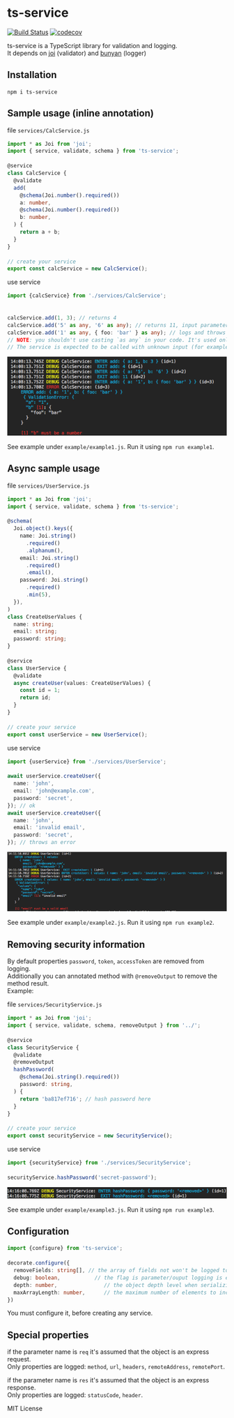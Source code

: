 # ts-service
[![Build Status](https://travis-ci.org/start-plus/ts-service.svg?branch=master)](https://travis-ci.org/start-plus/ts-service)
[![codecov](https://codecov.io/gh/start-plus/ts-service/branch/master/graph/badge.svg)](https://codecov.io/gh/start-plus/ts-service)

ts-service is a TypeScript library for validation and logging.  
It depends on [joi](https://github.com/hapijs/joi) (validator) and [bunyan](https://github.com/trentm/node-bunyan) (logger)

## Installation

```
npm i ts-service
```


## Sample usage (inline annotation)
file `services/CalcService.js`
```ts
import * as Joi from 'joi';
import { service, validate, schema } from 'ts-service';

@service
class CalcService {
  @validate
  add(
    @schema(Joi.number().required())
    a: number,
    @schema(Joi.number().required())
    b: number,
  ) {
    return a + b;
  }
}

// create your service
export const calcService = new CalcService();

```

use service
```ts
import {calcService} from './services/CalcService';


calcService.add(1, 3); // returns 4
calcService.add('5' as any, '6' as any); // returns 11, input parameters are converted to number types
calcService.add('1' as any, { foo: 'bar' } as any); // logs and throws an error
// NOTE: you shouldn't use casting `as any` in your code. It's used only for a demonstration purpose.
// The service is expected to be called with unknown input (for example: req.body).
```

![Alt text](./.github/example1.png)

See example under `example/example1.js`. Run it using `npm run example1`.


## Async sample usage
file `services/UserService.js`
```ts
import * as Joi from 'joi';
import { service, validate, schema } from 'ts-service';

@schema(
  Joi.object().keys({
    name: Joi.string()
      .required()
      .alphanum(),
    email: Joi.string()
      .required()
      .email(),
    password: Joi.string()
      .required()
      .min(5),
  }),
)
class CreateUserValues {
  name: string;
  email: string;
  password: string;
}

@service
class UserService {
  @validate
  async createUser(values: CreateUserValues) {
    const id = 1;
    return id;
  }
}

// create your service
export const userService = new UserService();

```

use service
```ts
import {userService} from './services/UserService';

await userService.createUser({
  name: 'john',
  email: 'john@example.com',
  password: 'secret',
}); // ok
await userService.createUser({
  name: 'john',
  email: 'invalid email',
  password: 'secret',
}); // throws an error
```

![Alt text](./.github/example2.png)

See example under `example/example2.js`. Run it using `npm run example2`.  


## Removing security information
By default properties `password`, `token`, `accessToken` are removed from logging.  
Additionally you can annotated method with `@removeOutput` to remove the method result.  
Example:

file `services/SecurityService.js`
```ts
import * as Joi from 'joi';
import { service, validate, schema, removeOutput } from '../';

@service
class SecurityService {
  @validate
  @removeOutput
  hashPassword(
    @schema(Joi.string().required())
    password: string,
  ) {
    return 'ba817ef716'; // hash password here
  }
}

// create your service
export const securityService = new SecurityService();

```

use service
```ts
import {securityService} from './services/SecurityService';

securityService.hashPassword('secret-password');
```

![Alt text](./.github/example3.png)

See example under `example/example3.js`. Run it using `npm run example3`.


## Configuration
```ts
import {configure} from 'ts-service';

decorate.configure({
  removeFields: string[], // the array of fields not won't be logged to the console, default: ['password', 'token', 'accessToken'],
  debug: boolean,           // the flag is parameter/ouput logging is enabled, (errors are always enabled), default: true
  depth: number,               // the object depth level when serializing, default: 4           
  maxArrayLength: number,      // the maximum number of elements to include when formatting an array, default: 30  
})
```

You must configure it, before creating any service.

## Special properties
if the parameter name is `req` it's assumed that the object is an express request.  
Only properties are logged: `method`, `url`, `headers`, `remoteAddress`, `remotePort`.  


if the parameter name is `res` it's assumed that the object is an express response.  
Only properties are logged: `statusCode`, `header`.  



MIT License